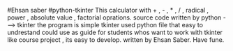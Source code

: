 #Ehsan saber
#python-tkinter
This calculator with + , - , * , / , radical , power , absolute value , factorial oprations.
source code written by python ---> tkinter the program is simple tkinter used python file
that easy to undrestand could use as guide for students whos want to work with tkinter like course project , its easy to develop.
written by Ehsan Saber.
Have fune.
